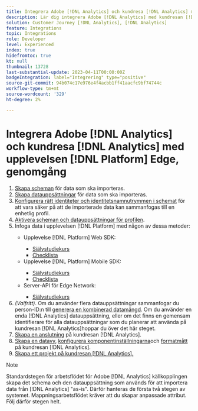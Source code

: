 ```yaml
---
title: Integrera Adobe [!DNL Analytics] och kundresa [!DNL Analytics] med upplevelsen [!DNL Platform] Edge, genomgång
description: Lär dig integrera Adobe [!DNL Analytics] med kundresan [!DNL Analytics] med AEP Web SDK, AEP Mobile SDK eller Edge Network Server API.
solution: Customer Journey [!DNL Analytics], [!DNL Analytics]
feature: Integrations
topic: Integrations
role: Developer
level: Experienced
index: true
hidefromtoc: true
kt: null
thumbnail: 13728
last-substantial-update: 2023-04-11T00:00:00Z
badgeIntegration: label="Integrering" type="positive"
source-git-commit: 94b074c17e976e4f4acbb1ff41aacfc9bf74744c
workflow-type: tm+mt
source-wordcount: '329'
ht-degree: 2%

---
```



# Integrera Adobe [!DNL Analytics] och kundresa [!DNL Analytics] med upplevelsen [!DNL Platform] Edge, genomgång

<ol>
    <li><a href="https://experienceleague.adobe.com/?lang=en#dashboard/learning" _target="_blank" rel="noopener noreferrer">Skapa scheman</a> för data som ska importeras.</li>
    <li><a href="https://experienceleague.adobe.com/docs/platform-learn/tutorials/data-ingestion/create-datasets-and-ingest-data.html" _target="_blank" rel="noopener noreferrer">Skapa datauppsättningar</a> för data som ska importeras.</a></li>
    <li><a href="https://experienceleague.adobe.com/docs/platform-learn/tutorials/identities/label-ingest-and-verify-identity-data.html?lang=en" _target="_blank" rel="noopener noreferrer">Konfigurera rätt identiteter och identitetsnamnutrymmen i schemat</a> för att vara säker på att de importerade data kan sammanfogas till en enhetlig profil.</li> 
    <li><a href="https://experienceleague.adobe.com/docs/platform-learn/tutorials/profiles/bring-data-into-the-real-time-customer-profile.html" _target="_blank" rel="noopener noreferrer">Aktivera scheman och datauppsättningar för profilen</a>.</li>
    <li>Infoga data i upplevelsen [!DNL Platform] med någon av dessa metoder:</li>
        <ul>
            <li>Upplevelse [!DNL Platform] Web SDK:</li>
                <ul>
                    <li><a href="https://experienceleague.adobe.com/docs/platform-learn/implement-web-sdk/overview.html" _target="_blank" rel="noopener noreferrer">Självstudiekurs</a></li>
                    <li><a href="https://experienceleague.adobe.com/docs/analytics/implementation/aep-edge/web-sdk/overview.html" _target="_blank" rel="noopener noreferrer">Checklista</a></li>
                </ul>
            <li>Upplevelse [!DNL Platform] Mobile SDK:</li>
                <ul>
                    <li><a href="https://experienceleague.adobe.com/docs/platform-learn/data-collection/mobile-sdk/create-mobile-properties.html" _target="_blank" rel="noopener noreferrer">Självstudiekurs</a></li>
                    <li><a href="https://experienceleague.adobe.com/docs/analytics/implementation/aep-edge/mobile-sdk/overview.html" _target="_blank" rel="noopener noreferrer">Checklista</a></li>
                </ul></li>
            <li>Server-API för Edge Network:</li>
                <ul>
                    <li><a href="https://experienceleague.adobe.com/docs/experience-platform/edge-network-server-api/interacting-other-adobe-solutions/interacting-adobe-analytics.html" _target="_blank" rel="noopener noreferrer">Självstudiekurs</a></li>
                </ul>
       </ul>
    <li><i>(Valfritt)</i>. Om du använder flera datauppsättningar sammanfogar du person-ID:n till <a href="https://experienceleague.adobe.com/docs/analytics-platform/using/cja-connections/combined-dataset.html" _target="_blank" rel="noopener noreferrer">generera en kombinerad datamängd</a>. Om du använder en enda [!DNL Analytics] datauppsättning, eller om det finns en gemensam identifierare för alla datauppsättningar som du planerar att använda på kundresan [!DNL Analytics]hoppar du över det här steget.</li>
    <li><a href="https://experienceleague.adobe.com/docs/customer-journey-analytics-learn/tutorials/connections/connecting-customer-journey-analytics-to-data-sources-in-platform.html" _target="_blank" rel="noopener noreferrer">Skapa en anslutning</a> på kundresan [!DNL Analytics].</li>
    <li><a href="https://experienceleague.adobe.com/docs/customer-journey-analytics-learn/tutorials/data-views/basic-configuration-for-data-views.html" _target="_blank" rel="noopener noreferrer">Skapa en datavy</a>, <a href="https://experienceleague.adobe.com/docs/customer-journey-analytics-learn/tutorials/data-views/configuring-component-settings-in-data-views.html" _target="_blank" rel="noopener noreferrer">konfigurera komponentinställningarna</a>och <a href="https://experienceleague.adobe.com/docs/customer-journey-analytics-learn/tutorials/data-views/formatting-metrics-in-data-views.html" _target="_blank" rel="noopener noreferrer">formatmått</a> på kundresan [!DNL Analytics].
    <li><a href="https://experienceleague.adobe.com/docs/customer-journey-analytics-learn/tutorials/analysis-workspace/workspace-projects/build-a-new-project.html" _target="_blank" rel="noopener noreferrer">Skapa ett projekt på kundresan [!DNL Analytics].</a></li>
</ol>

>[!NOTE]
>
>Standardstegen för arbetsflödet för Adobe [!DNL Analytics] källkopplingen skapa det schema och den datauppsättning som används för att importera data från [!DNL Analytics] &quot;as-is&quot;. Därför hanteras de första två stegen av systemet. Mappningsarbetsflödet kräver att du skapar anpassade attribut. Följ därför stegen helt.
